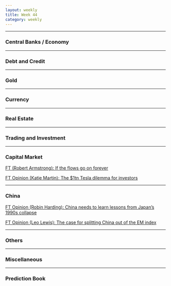 ```yaml
---
layout: weekly
title: Week 44
category: weekly
---
```


---
### Central Banks / Economy

---
### Debt and Credit

---
### Gold

---
### Currency

---
### Real Estate

---
### Trading and Investment

---
### Capital Market

[FT (Robert Armstrong): If the flows go on forever](
https://www.ft.com/content/6d83b484-0ac9-4e27-ba6a-9f706a6a0023)

[FT Opinion (Katie Martin): The $1tn Tesla dilemma for investors](
https://www.ft.com/content/9294bee5-82c1-47df-9ca0-f178c126554d)

---
### China

[FT Opinion (Robin Harding): China needs to learn lessons from Japan’s 1990s collapse](
https://www.ft.com/content/af51a737-954c-475b-8c91-76cafe88ef12)

[FT Opinion (Leo Lewis): The case for splitting China out of the EM index](
https://www.ft.com/content/aa4c31be-4615-4219-afec-75bab99e29e2)

---
### Others

---
### Miscellaneous

---
### Prediction Book
